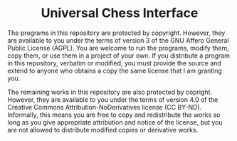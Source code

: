 <div align="center">

# Universal Chess Interface

</div>

The programs in this repository are protected by copyright. However, they are
available to you under the terms of version 3 of the GNU Affero General Public
License (AGPL). You are welcome to run the programs, modify them, copy them,
or use them in a project of your own. If you distribute a program in this
repository, verbatim or modified, you must provide the source and extend to
anyone who obtains a copy the same license that I am granting you.

The remaining works in this repository are also protected by copright.
However, they are available to you under the terms of version 4.0 of the
Creative Commons Attribution-NoDerivatives license (CC BY-ND). Informally,
this means you are free to copy and redistribute the works so long as you give
appropriate attribution and notice of the license, but you are not allowed to
distribute modified copies or derivative works.

